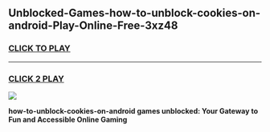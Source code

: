 
## Unblocked-Games-how-to-unblock-cookies-on-android-Play-Online-Free-3xz48
<h3>
<a href="https://premium76.site?title=how-to-unblock-cookies-on-android&ref=26A">CLICK TO PLAY</a></h3>
<hr>

<h3>
<a href="https://premium76.site?title=how-to-unblock-cookies-on-android&ref=26A">CLICK 2 PLAY</a>
  
</h3>

<a href="https://premium76.site?title=how-to-unblock-cookies-on-android&ref=26A"><img src="https://clearcache.store/games.png"></a>


**how-to-unblock-cookies-on-android games unblocked: Your Gateway to Fun and Accessible Online Gaming**
